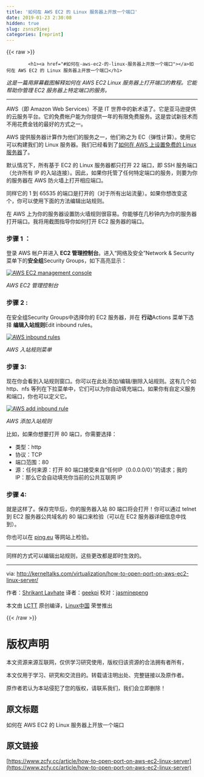 ```yaml
---
title: '如何在 AWS EC2 的 Linux 服务器上开放一个端口' 
date: 2019-01-23 2:30:08
hidden: true
slug: zsnsz9ieej
categories: [reprint]
---
```


{{< raw >}}

            <h1><a href="#如何在-aws-ec2-的-linux-服务器上开放一个端口"></a>如何在 AWS EC2 的 Linux 服务器上开放一个端口</h1>
<p><em>这是一篇用屏幕截图解释如何在 AWS EC2 Linux 服务器上打开端口的教程。它能帮助你管理 EC2 服务器上特定端口的服务。</em></p>
<hr>
<p>AWS（即 Amazon Web Services）不是 IT 世界中的新术语了。它是亚马逊提供的云服务平台。它的免费帐户能为你提供一年的有限免费服务。这是尝试新技术而不用花费金钱的最好的方式之一。</p>
<p>AWS 提供服务器计算作为他们的服务之一，他们称之为 EC（弹性计算）。使用它可以构建我们的 Linux 服务器。我们已经看到了<a href="http://kerneltalks.com/howto/install-ec2-linux-server-aws-with-screenshots/">如何在 AWS 上设置免费的 Linux 服务器</a>了。</p>
<p>默认情况下，所有基于 EC2 的 Linux 服务器都只打开 22 端口，即 SSH 服务端口（允许所有 IP 的入站连接）。因此，如果你托管了任何特定端口的服务，则要为你的服务器在 AWS 防火墙上打开相应端口。</p>
<p>同样它的 1 到 65535 的端口是打开的（对于所有出站流量）。如果你想改变这个，你可以使用下面的方法编辑出站规则。</p>
<p>在 AWS 上为你的服务器设置防火墙规则很容易。你能够在几秒钟内为你的服务器打开端口。我将用截图指导你如何打开 EC2 服务器的端口。</p>
<h3><a href="#步骤-1-"></a>步骤 1 ：</h3>
<p>登录 AWS 帐户并进入 <strong>EC2 管理控制台</strong>。进入“网络及安全”Network &amp; Security 菜单下的<strong>安全组</strong>Security Groups，如下高亮显示：</p>
<p><a href="https://camo.githubusercontent.com/28d280e8949c040dbfd44f66a7aafe5d252d2555/687474703a2f2f63646e322e6b65726e656c74616c6b732e636f6d2f77702d636f6e74656e742f75706c6f6164732f323031372f30332f4157532d4543322d6d616e6167656d656e742d636f6e736f6c652e6a7067"><img src="https://camo.githubusercontent.com/28d280e8949c040dbfd44f66a7aafe5d252d2555/687474703a2f2f63646e322e6b65726e656c74616c6b732e636f6d2f77702d636f6e74656e742f75706c6f6164732f323031372f30332f4157532d4543322d6d616e6167656d656e742d636f6e736f6c652e6a7067" alt="AWS EC2 management console"></a></p>
<p><em>AWS EC2 管理控制台</em></p>
<h3><a href="#步骤-2-"></a>步骤 2 :</h3>
<p>在安全组Security Groups中选择你的 EC2 服务器，并在 <strong>行动</strong>Actions 菜单下选择 <strong>编辑入站规则</strong>Edit inbound rules。</p>
<p><a href="https://camo.githubusercontent.com/fd2d0290d191635e37c01d5dc45edb5f6ec7a7c5/687474703a2f2f63646e322e6b65726e656c74616c6b732e636f6d2f77702d636f6e74656e742f75706c6f6164732f323031372f30332f4157532d696e626f756e642d72756c65732e6a7067"><img src="https://camo.githubusercontent.com/fd2d0290d191635e37c01d5dc45edb5f6ec7a7c5/687474703a2f2f63646e322e6b65726e656c74616c6b732e636f6d2f77702d636f6e74656e742f75706c6f6164732f323031372f30332f4157532d696e626f756e642d72756c65732e6a7067" alt="AWS inbound rules"></a></p>
<p><em>AWS 入站规则菜单</em></p>
<h3><a href="#步骤-3"></a>步骤 3:</h3>
<p>现在你会看到入站规则窗口。你可以在此处添加/编辑/删除入站规则。这有几个如 http、nfs 等列在下拉菜单中，它们可以为你自动填充端口。如果你有自定义服务和端口，你也可以定义它。</p>
<p><a href="https://camo.githubusercontent.com/2ead5469292651e6711ed44b761f4e171e4d7c3c/687474703a2f2f63646e322e6b65726e656c74616c6b732e636f6d2f77702d636f6e74656e742f75706c6f6164732f323031372f30332f4157532d6164642d696e626f756e642d72756c652e6a7067"><img src="https://camo.githubusercontent.com/2ead5469292651e6711ed44b761f4e171e4d7c3c/687474703a2f2f63646e322e6b65726e656c74616c6b732e636f6d2f77702d636f6e74656e742f75706c6f6164732f323031372f30332f4157532d6164642d696e626f756e642d72756c652e6a7067" alt="AWS add inbound rule"></a></p>
<p><em>AWS 添加入站规则</em></p>
<p>比如，如果你想要打开 80 端口，你需要选择：</p>
<ul>
<li>类型：http</li>
<li>协议：TCP</li>
<li>端口范围：80</li>
<li>源：任何来源：打开 80 端口接受来自“任何IP（0.0.0.0/0）”的请求；我的 IP：那么它会自动填充你当前的公共互联网 IP</li>
</ul>
<h3><a href="#步骤-4"></a>步骤 4:</h3>
<p>就是这样了。保存完毕后，你的服务器入站 80 端口将会打开！你可以通过 telnet 到 EC2 服务器公共域名的 80 端口来检验（可以在 EC2 服务器详细信息中找到）。</p>
<p>你也可以在 <a href="http://ping.eu/port-chk/">ping.eu</a> 等网站上检验。</p>
<hr>
<p>同样的方式可以编辑出站规则，这些更改都是即时生效的。</p>
<hr>
<p>via: <a href="http://kerneltalks.com/virtualization/how-to-open-port-on-aws-ec2-linux-server/">http://kerneltalks.com/virtualization/how-to-open-port-on-aws-ec2-linux-server/</a></p>
<p>作者：<a href="http://kerneltalks.com/virtualization/how-to-open-port-on-aws-ec2-linux-server/">Shrikant Lavhate</a> 译者：<a href="https://github.com/geekpi">geekpi</a> 校对：<a href="https://github.com/jasminepeng">jasminepeng</a></p>
<p>本文由 <a href="https://github.com/LCTT/TranslateProject">LCTT</a> 原创编译，<a href="https://linux.cn/">Linux中国</a> 荣誉推出</p>

          
{{< /raw >}}

# 版权声明
本文资源来源互联网，仅供学习研究使用，版权归该资源的合法拥有者所有，

本文仅用于学习、研究和交流目的。转载请注明出处、完整链接以及原作者。

原作者若认为本站侵犯了您的版权，请联系我们，我们会立即删除！

## 原文标题
如何在 AWS EC2 的 Linux 服务器上开放一个端口

## 原文链接
[https://www.zcfy.cc/article/how-to-open-port-on-aws-ec2-linux-server](https://www.zcfy.cc/article/how-to-open-port-on-aws-ec2-linux-server)

